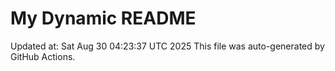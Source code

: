# My Dynamic README
Updated at: Sat Aug 30 04:23:37 UTC 2025
This file was auto-generated by GitHub Actions.
